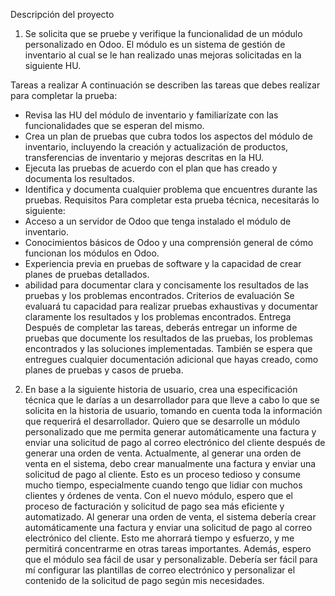Descripción del proyecto

1. Se  solicita que se pruebe  y verifique la funcionalidad de un
módulo personalizado en Odoo. El módulo es un sistema de gestión de inventario al
cual se le han realizado unas mejoras solicitadas en la siguiente HU.

Tareas a realizar
A continuación se describen las tareas que debes realizar para completar la prueba:
- Revisa las HU del módulo de inventario y familiarízate con las funcionalidades que
se esperan del mismo.
- Crea un plan de pruebas que cubra todos los aspectos del módulo de inventario,
incluyendo la creación y actualización de productos, transferencias de
inventario y mejoras descritas en la HU.
- Ejecuta las pruebas de acuerdo con el plan que has creado y documenta los
resultados.
- Identifica y documenta cualquier problema que encuentres durante las pruebas.
Requisitos
Para completar esta prueba técnica, necesitarás lo siguiente:
-  Acceso a un servidor de Odoo que tenga instalado el módulo de inventario.
-  Conocimientos básicos de Odoo y una comprensión general de cómo funcionan los
módulos en Odoo.
-  Experiencia previa en pruebas de software y la capacidad de crear planes de
pruebas detallados.
- abilidad para documentar clara y concisamente los resultados de las pruebas y los
problemas encontrados.
Criterios de evaluación
Se evaluará tu capacidad para realizar pruebas exhaustivas y documentar claramente los
resultados y los problemas encontrados.
Entrega
Después de completar las tareas, deberás entregar un informe de pruebas que documente
los resultados de las pruebas, los problemas encontrados y las soluciones implementadas.
También se espera que entregues cualquier documentación adicional que hayas creado,
como planes de pruebas y casos de prueba.

2. En base a la siguiente historia de usuario, crea una especificación técnica que le darías a
un desarrollador para que lleve a cabo lo que se solicita en la historia de usuario, tomando
en cuenta toda la información que requerirá el desarrollador.
Quiero que se desarrolle un módulo personalizado que me permita generar
automáticamente una factura y enviar una solicitud de pago al correo electrónico del cliente
después de generar una orden de venta.
Actualmente, al generar una orden de venta en el sistema, debo crear manualmente una
factura y enviar una solicitud de pago al cliente. Esto es un proceso tedioso y consume
mucho tiempo, especialmente cuando tengo que lidiar con muchos clientes y órdenes de
venta.
Con el nuevo módulo, espero que el proceso de facturación y solicitud de pago sea más
eficiente y automatizado. Al generar una orden de venta, el sistema debería crear
automáticamente una factura y enviar una solicitud de pago al correo electrónico del cliente.
Esto me ahorrará tiempo y esfuerzo, y me permitirá concentrarme en otras tareas
importantes.
Además, espero que el módulo sea fácil de usar y personalizable. Debería ser fácil para mí
configurar las plantillas de correo electrónico y personalizar el contenido de la solicitud de
pago según mis necesidades.
